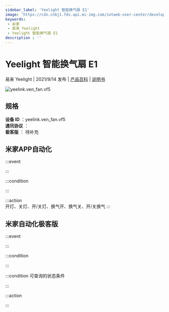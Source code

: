 ```yaml
---
sidebar_label: 'Yeelight 智能换气扇 E1'
image: 'https://cdn.cnbj1.fds.api.mi-img.com/iotweb-user-center/developer_1679047957879pMHZcjOC.png?GalaxyAccessKeyId=AKVGLQWBOVIRQ3XLEW&Expires=9223372036854775807&Signature=IbebM9BQqh5rPayLj99Nlzjenz0='
keywords: 
 - 米家
 - 易来 Yeelight
 - Yeelight 智能换气扇 E1
description : ''
---
```

# Yeelight 智能换气扇 E1

易来 Yeelight | 2021/9/14 发布 | [产品百科](https://home.mi.com/webapp/content/baike/product/index.html?model=yeelink.ven_fan.vf5/) | [说明书](https://home.mi.com/views/introduction.html?model=yeelink.ven_fan.vf5&region=cn)

![yeelink.ven_fan.vf5](https://cdn.cnbj1.fds.api.mi-img.com/iotweb-user-center/developer_1679047957879pMHZcjOC.png?GalaxyAccessKeyId=AKVGLQWBOVIRQ3XLEW&Expires=9223372036854775807&Signature=IbebM9BQqh5rPayLj99Nlzjenz0=)

## 规格  
> 
**设备 ID** ：yeelink.ven_fan.vf5  
**通讯协议** ：  
**极客版**  ： 待补充 


## 米家APP自动化  

:::event  

:::

:::condition  

:::

:::action   
开灯、关灯、开/关灯、换气开、换气关、开/关换气
:::

## 米家自动化极客版  

:::event  

:::

:::condition  

:::

:::condition 可查询的状态条件  

:::

:::action  

:::

        
